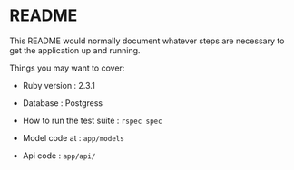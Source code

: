 # README

This README would normally document whatever steps are necessary to get the
application up and running.

Things you may want to cover:

* Ruby version : 2.3.1

* Database : Postgress

* How to run the test suite : `rspec spec`

* Model code at : `app/models`

* Api code : `app/api/`
